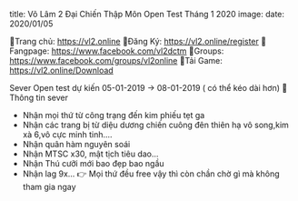 title: Võ Lâm 2 Đại Chiến Thập Môn Open Test Tháng 1 2020
image:
date: 2020/01/05

🔰Trang chủ: https://vl2.online
🔰Đăng Ký: https://vl2.online/register
🔰Fangpage: https://www.facebook.com/vl2dctm
🔰Groups: https://www.facebook.com/groups/vl2online
🔰Tải Game: https://vl2.online/Download

Sever Open test dự kiến 05-01-2019 -> 08-01-2019 ( có thể kéo dài hơn)
📛 Thông tin sever
- Nhận mọi thứ từ công trạng đến kim phiếu tẹt ga
- Nhận các trang bị từ diệu dương chiến cuông đên thiên hạ vô song,kim xà 6,vô cực minh tinh....
- Nhận quân hàm nguyên soái
- Nhận MTSC x30, mật tịch tiêu dao...
- Nhận Thú cưỡi mới bao đẹp bao ngầu
- Nhận lag 9x...
👉 Mọi thứ đều free vậy thì còn chần chờ gì mà không tham gia ngay


